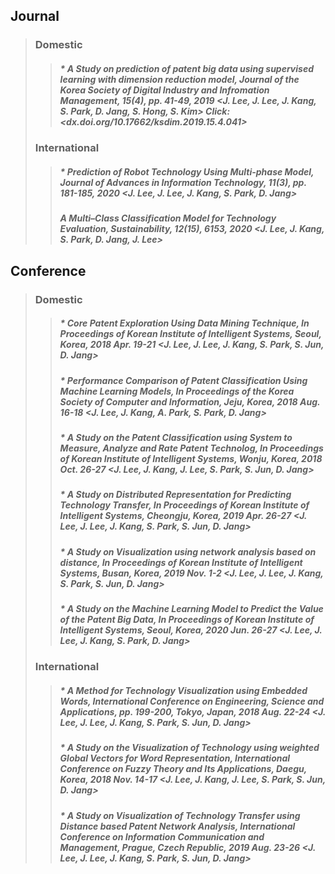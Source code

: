 ## **Journal**
> ### **Domestic**
>	> ##### * A Study on prediction of patent big data using supervised learning with dimension reduction model, _Journal of the Korea Society of Digital Industry and Infromation Management_, 15(4), pp. 41-49, 2019 <J. Lee, J. Lee, J. Kang, S. Park, D. Jang, S. Hong, S. Kim> Click:  <dx.doi.org/10.17662/ksdim.2019.15.4.041>
> ### **International**
>	> ##### * Prediction of Robot Technology Using Multi-phase Model, _Journal of Advances in Information Technology_, 11(3), pp. 181-185, 2020 <J. Lee, J. Lee, J. Kang, S. Park, D. Jang>
>	> ##### A Multi–Class Classification Model for Technology Evaluation, _Sustainability_, 12(15), 6153, 2020 <J. Lee, J. Kang, S. Park, D. Jang, J. Lee>
##### 
## **Conference**
> ### **Domestic**
>	> ##### * Core Patent Exploration Using Data Mining Technique, In _Proceedings of Korean Institute of Intelligent Systems_, Seoul, Korea, 2018 Apr. 19-21 <J. Lee, J. Lee, J. Kang, S. Park, S. Jun, D. Jang>
>	> ##### * Performance Comparison of Patent Classification Using Machine Learning Models, In _Proceedings of the Korea Society of Computer and Information_, Jeju, Korea, 2018 Aug. 16-18 <J. Lee, J. Kang, A. Park, S. Park, D. Jang>
>	> ##### * A Study on the Patent Classification using System to Measure, Analyze and Rate Patent Technolog, In _Proceedings of Korean Institute of Intelligent Systems, Wonju_, Korea, 2018 Oct. 26-27 <J. Lee, J. Kang, J. Lee, S. Park, S. Jun, D. Jang>
>	> ##### * A Study on Distributed Representation for Predicting Technology Transfer, In _Proceedings of Korean Institute of Intelligent Systems_, Cheongju, Korea, 2019 Apr. 26-27 <J. Lee, J. Lee, J. Kang, S. Park, S. Jun, D. Jang>
>	> ##### * A Study on Visualization using network analysis based on distance, In _Proceedings of Korean Institute of Intelligent Systems_, Busan, Korea, 2019 Nov. 1-2 <J. Lee, J. Lee, J. Kang, S. Park, S. Jun, D. Jang>
>	> ##### * A Study on the Machine Learning Model to Predict the Value of the Patent Big Data, In _Proceedings of Korean Institute of Intelligent Systems_, Seoul, Korea, 2020 Jun. 26-27 <J. Lee, J. Lee, J. Kang, S. Park, D. Jang>
> ### **International**
>	> ##### * A Method for Technology Visualization using Embedded Words, International Conference on Engineering, Science and Applications, pp. 199-200, Tokyo, Japan, 2018 Aug. 22-24 <J. Lee, J. Lee, J. Kang, S. Park, S. Jun, D. Jang>
>	> ##### * A Study on the Visualization of Technology using weighted Global Vectors for Word Representation, International Conference on Fuzzy Theory and Its Applications, Daegu, Korea, 2018 Nov. 14-17 <J. Lee, J. Kang, J. Lee, S. Park, S. Jun, D. Jang>
>	> ##### * A Study on Visualization of Technology Transfer using Distance based Patent Network Analysis, International Conference on Information Communication and Management, Prague, Czech Republic, 2019 Aug. 23-26 <J. Lee, J. Lee, J. Kang, S. Park, S. Jun, D. Jang>
